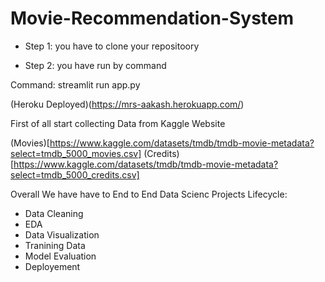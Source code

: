 # Movie-Recommendation-System





- Step 1: you have to clone your repositoory 

- Step 2: you have run by command

Command: streamlit run app.py


(Heroku Deployed)(https://mrs-aakash.herokuapp.com/)



First of all start collecting Data from Kaggle Website

(Movies)[https://www.kaggle.com/datasets/tmdb/tmdb-movie-metadata?select=tmdb_5000_movies.csv]
(Credits)[https://www.kaggle.com/datasets/tmdb/tmdb-movie-metadata?select=tmdb_5000_credits.csv]


Overall We have have to End to End Data Scienc Projects Lifecycle:
 
-  Data Cleaning
 - EDA
 - Data Visualization
 - Tranining Data
 - Model Evaluation
 - Deployement 
